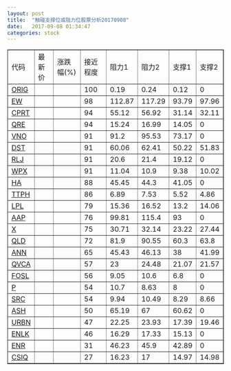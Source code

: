 ```yaml
---
layout: post
title:  "触碰支撑位或阻力位股票分析20170908"
date:   2017-09-08 01:34:47
categories: stock
---
```

<script type="text/javascript">
var stockList = []
stockList.push('gb_orig');
stockList.push('gb_ew');
stockList.push('gb_cprt');
stockList.push('gb_qre');
stockList.push('gb_vno');
stockList.push('gb_dst');
stockList.push('gb_rlj');
stockList.push('gb_wpx');
stockList.push('gb_ha');
stockList.push('gb_ttph');
stockList.push('gb_lpl');
stockList.push('gb_aap');
stockList.push('gb_x');
stockList.push('gb_qld');
stockList.push('gb_ann');
stockList.push('gb_qvca');
stockList.push('gb_fosl');
stockList.push('gb_p');
stockList.push('gb_src');
stockList.push('gb_ash');
stockList.push('gb_urbn');
stockList.push('gb_enlk');
stockList.push('gb_enr');
stockList.push('gb_csiq');
</script>
<table border="1">
 <tr>
 <td>代码</td>
 <td>最新价</td>
 <td>涨跌幅(%)</td>
 <td>接近程度</td>
 <td>阻力1</td>
 <td>阻力2</td>
 <td>支撑1</td>
 <td>支撑2</td>
</tr>
  <tr id="orig" class="red">
  <td><a href="http://stock.finance.sina.com.cn/usstock/quotes/ORIG.html" target="_blank">ORIG</a></td><td></td><td></td><td>100</td><td>0.19</td><td>0.24</td><td>0.12</td><td>0</td></tr>
  <tr id="ew" class="red">
  <td><a href="http://stock.finance.sina.com.cn/usstock/quotes/EW.html" target="_blank">EW</a></td><td></td><td></td><td>98</td><td>112.87</td><td>117.29</td><td>93.79</td><td>97.96</td></tr>
  <tr id="cprt" class="green">
  <td><a href="http://stock.finance.sina.com.cn/usstock/quotes/CPRT.html" target="_blank">CPRT</a></td><td></td><td></td><td>94</td><td>55.12</td><td>56.92</td><td>31.14</td><td>32.11</td></tr>
  <tr id="qre" class="red">
  <td><a href="http://stock.finance.sina.com.cn/usstock/quotes/QRE.html" target="_blank">QRE</a></td><td></td><td></td><td>94</td><td>15.24</td><td>16.99</td><td>14.05</td><td>0</td></tr>
  <tr id="vno" class="green">
  <td><a href="http://stock.finance.sina.com.cn/usstock/quotes/VNO.html" target="_blank">VNO</a></td><td></td><td></td><td>91</td><td>91.2</td><td>95.53</td><td>73.17</td><td>0</td></tr>
  <tr id="dst" class="green">
  <td><a href="http://stock.finance.sina.com.cn/usstock/quotes/DST.html" target="_blank">DST</a></td><td></td><td></td><td>91</td><td>60.06</td><td>62.41</td><td>50.22</td><td>51.83</td></tr>
  <tr id="rlj" class="red">
  <td><a href="http://stock.finance.sina.com.cn/usstock/quotes/RLJ.html" target="_blank">RLJ</a></td><td></td><td></td><td>91</td><td>20.6</td><td>21.4</td><td>19.12</td><td>0</td></tr>
  <tr id="wpx" class="green">
  <td><a href="http://stock.finance.sina.com.cn/usstock/quotes/WPX.html" target="_blank">WPX</a></td><td></td><td></td><td>91</td><td>11.04</td><td>10.9</td><td>9.38</td><td>10.02</td></tr>
  <tr id="ha" class="green">
  <td><a href="http://stock.finance.sina.com.cn/usstock/quotes/HA.html" target="_blank">HA</a></td><td></td><td></td><td>88</td><td>45.45</td><td>44.3</td><td>41.05</td><td>0</td></tr>
  <tr id="ttph" class="red">
  <td><a href="http://stock.finance.sina.com.cn/usstock/quotes/TTPH.html" target="_blank">TTPH</a></td><td></td><td></td><td>86</td><td>6.89</td><td>7.53</td><td>5.52</td><td>4.86</td></tr>
  <tr id="lpl" class="green">
  <td><a href="http://stock.finance.sina.com.cn/usstock/quotes/LPL.html" target="_blank">LPL</a></td><td></td><td></td><td>79</td><td>15.36</td><td>16.52</td><td>13.2</td><td>14.06</td></tr>
  <tr id="aap" class="green">
  <td><a href="http://stock.finance.sina.com.cn/usstock/quotes/AAP.html" target="_blank">AAP</a></td><td></td><td></td><td>76</td><td>99.81</td><td>115.4</td><td>93</td><td>0</td></tr>
  <tr id="x" class="green">
  <td><a href="http://stock.finance.sina.com.cn/usstock/quotes/X.html" target="_blank">X</a></td><td></td><td></td><td>75</td><td>30.71</td><td>32.14</td><td>23.22</td><td>27.44</td></tr>
  <tr id="qld" class="green">
  <td><a href="http://stock.finance.sina.com.cn/usstock/quotes/QLD.html" target="_blank">QLD</a></td><td></td><td></td><td>72</td><td>81.9</td><td>90.55</td><td>60.3</td><td>63.8</td></tr>
  <tr id="ann" class="red">
  <td><a href="http://stock.finance.sina.com.cn/usstock/quotes/ANN.html" target="_blank">ANN</a></td><td></td><td></td><td>65</td><td>45.43</td><td>46.13</td><td>38</td><td>41.99</td></tr>
  <tr id="qvca" class="red">
  <td><a href="http://stock.finance.sina.com.cn/usstock/quotes/QVCA.html" target="_blank">QVCA</a></td><td></td><td></td><td>57</td><td>23</td><td>24.48</td><td>21.07</td><td>21.57</td></tr>
  <tr id="fosl" class="red">
  <td><a href="http://stock.finance.sina.com.cn/usstock/quotes/FOSL.html" target="_blank">FOSL</a></td><td></td><td></td><td>56</td><td>9.05</td><td>10.6</td><td>6.8</td><td>0</td></tr>
  <tr id="p" class="red">
  <td><a href="http://stock.finance.sina.com.cn/usstock/quotes/P.html" target="_blank">P</a></td><td></td><td></td><td>54</td><td>10.7</td><td>8.63</td><td>8</td><td>0</td></tr>
  <tr id="src" class="green">
  <td><a href="http://stock.finance.sina.com.cn/usstock/quotes/SRC.html" target="_blank">SRC</a></td><td></td><td></td><td>54</td><td>9.94</td><td>10.49</td><td>8.29</td><td>8.66</td></tr>
  <tr id="ash" class="green">
  <td><a href="http://stock.finance.sina.com.cn/usstock/quotes/ASH.html" target="_blank">ASH</a></td><td></td><td></td><td>50</td><td>65.19</td><td>67</td><td>60.62</td><td>0</td></tr>
  <tr id="urbn" class="red">
  <td><a href="http://stock.finance.sina.com.cn/usstock/quotes/URBN.html" target="_blank">URBN</a></td><td></td><td></td><td>47</td><td>22.25</td><td>23.93</td><td>17.39</td><td>19.46</td></tr>
  <tr id="enlk" class="green">
  <td><a href="http://stock.finance.sina.com.cn/usstock/quotes/ENLK.html" target="_blank">ENLK</a></td><td></td><td></td><td>46</td><td>16.29</td><td>17.33</td><td>15.13</td><td>0</td></tr>
  <tr id="enr" class="red">
  <td><a href="http://stock.finance.sina.com.cn/usstock/quotes/ENR.html" target="_blank">ENR</a></td><td></td><td></td><td>31</td><td>46.23</td><td>45.9</td><td>42.89</td><td>0</td></tr>
  <tr id="csiq" class="green">
  <td><a href="http://stock.finance.sina.com.cn/usstock/quotes/CSIQ.html" target="_blank">CSIQ</a></td><td></td><td></td><td>27</td><td>16.23</td><td>17</td><td>14.97</td><td>14.98</td></tr>
</table>
